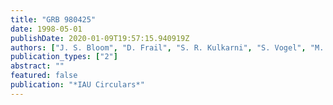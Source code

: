 ```yaml
---
title: "GRB 980425"
date: 1998-05-01
publishDate: 2020-01-09T19:57:15.940919Z
authors: ["J. S. Bloom", "D. Frail", "S. R. Kulkarni", "S. Vogel", "M. Regan"]
publication_types: ["2"]
abstract: ""
featured: false
publication: "*IAU Circulars*"
---
```


